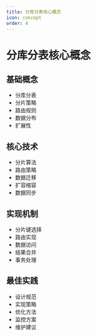 ```yaml
---
title: 分库分表核心概念
icon: concept
order: 4
---
```


# 分库分表核心概念

## 基础概念
- 分库分表
- 分片策略
- 路由规则
- 数据分布
- 扩展性

## 核心技术
- 分片算法
- 路由策略
- 数据迁移
- 扩容缩容
- 数据同步

## 实现机制
- 分片键选择
- 路由实现
- 数据访问
- 结果合并
- 事务处理

## 最佳实践
- 设计规范
- 实现策略
- 优化方法
- 监控方案
- 维护建议
